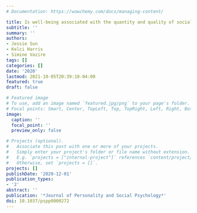 ```yaml
---
# Documentation: https://wowchemy.com/docs/managing-content/

title: Is well-being associated with the quantity and quality of social interactions?
subtitle: ''
summary: ''
authors:
- Jessie Sun
- Kelci Harris
- Simine Vazire
tags: []
categories: []
date: '2020'
lastmod: 2021-10-05T20:39:10-04:00
featured: true
draft: false

# Featured image
# To use, add an image named `featured.jpg/png` to your page's folder.
# Focal points: Smart, Center, TopLeft, Top, TopRight, Left, Right, BottomLeft, Bottom, BottomRight.
image:
  caption: ''
  focal_point: ''
  preview_only: false

# Projects (optional).
#   Associate this post with one or more of your projects.
#   Simply enter your project's folder or file name without extension.
#   E.g. `projects = ["internal-project"]` references `content/project/deep-learning/index.md`.
#   Otherwise, set `projects = []`.
projects: []
publishDate: '2020-12-01'
publication_types:
- '2'
abstract: ''
publication: '*Journal of Personality and Social Psychology*'
doi: 10.1037/pspp0000272
---
```

